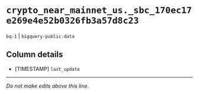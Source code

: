 # `crypto_near_mainnet_us._sbc_170ec17e269e4e52b0326fb3a57d8c23`
`bq-1` | `bigquery-public-data`

## Column details
* [TIMESTAMP] `last_update`

-------------------------------------------------------------------------------
*Do not make edits above this line.*
